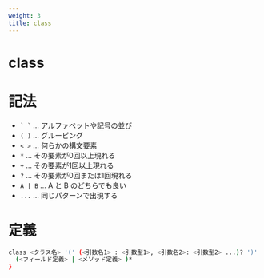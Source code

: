 ```yaml
---
weight: 3
title: class
---
```


# class

# 記法
- ``` ` ` ``` ... アルファベットや記号の並び
- `( )` ... グルーピング
- `< >` ... 何らかの構文要素
- `*` ... その要素が0回以上現れる
- `+` ... その要素が1回以上現れる
- `?` ... その要素が0回または1回現れる
- `A | B` ... A と B のどちらでも良い
- `...` ... 同じパターンで出現する

# 定義
```bash
class <クラス名> '(' (<引数名1> : <引数型1>, <引数名2>: <引数型2> ...)? ')' {
  (<フィールド定義> | <メソッド定義> )*
}
```
